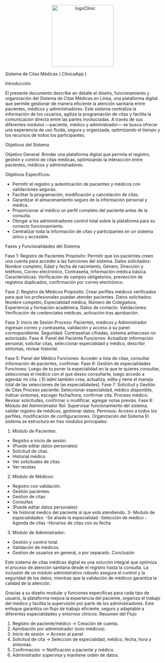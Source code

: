 <p align="center">
  <img src="https://github.com/user-attachments/assets/f3be0599-9651-45cd-81d1-b958b81eb63f" 
       alt="logoClinic" 
       width="200" 
       height="200" />
</p>

Sistema de Citas Médicas ( ClinicaApp )

Introducción

El presente documento describe en detalle el diseño, funcionamiento y organización del Sistema de Citas Médicas en Línea, una plataforma digital que permite gestionar de manera eficiente la atención sanitaria entre pacientes, médicos y administradores.
Este sistema centraliza la información de los usuarios, agiliza la programación de citas y facilita la comunicación directa entre las partes involucradas.
A través de sus diferentes módulos —paciente, médico y administrador— se busca ofrecer una experiencia de uso fluida, segura y organizada, optimizando el tiempo y los recursos de todos los participantes.

Objetivos del Sistema

Objetivo General:
Brindar una plataforma digital que permita el registro, gestión y control de citas médicas, optimizando la interacción entre pacientes, médicos y administradores.

Objetivos Específicos:
- Permitir el registro y autenticación de pacientes y médicos con validaciones seguras.
- Facilitar la programación, modificación y cancelación de citas.
- Garantizar el almacenamiento seguro de la información personal y médica.
- Proporcionar al médico un perfil completo del paciente antes de la consulta.
- Otorgar a los administradores control total sobre la plataforma para su correcto funcionamiento.
- Centralizar toda la información de citas y participantes en un sistema único y accesible.

Fases y Funcionalidades del Sistema

Fase 1: Registro de Pacientes
Propósito: Permitir que los pacientes creen una cuenta para acceder a las funciones del sistema.
Datos solicitados: Nombre completo, Edad y fecha de nacimiento, Género, Dirección y teléfono, Correo electrónico, Contraseña, Información médica básica.
Características: Verificación de campos obligatorios, prevención de registros duplicados, confirmación por correo electrónico.

Fase 2: Registro de Médicos
Propósito: Crear perfiles médicos verificados para que los profesionales puedan atender pacientes.
Datos solicitados: Nombre completo, Especialidad médica, Número de Colegiatura, Experiencia y formación académica, Datos de contacto.
Validaciones: Verificación de credenciales médicas, activación tras aprobación.

Fase 3: Inicio de Sesión
Proceso: Pacientes, médicos y Administrador ingresan correo y contraseña, validación y acceso a su panel correspondiente.
Seguridad: Contraseñas cifradas, sistema antiacceso no autorizado.
Fase 4: Panel del Paciente
Funciones: Actualizar información personal, solicitar citas, seleccionar especialidad y médico, describir síntomas, revisar historial.

Fase 5: Panel del Médico
Funciones: Acceder a lista de citas, consultar información de pacientes, confirmar.
Fase 6: Gestión de especialidades
Funciones: Luego de tu poner la especialidad en la que te quieres consultar, seleccionas el medico con el que deseo consultarte, luego accedo a agendar mi cita. ( El admi también crea, actualiza, edita y tiene el manejo total de las selecciones de las especialidades).
Fase 7: Solicitud y Gestión de Citas
Proceso paciente: Seleccionar especialidad, médico disponible, indicar síntomas, escoger fecha/hora, confirmar cita.
Proceso médico: Revisar solicitudes, confirmar o modificar, agregar notas previas.
Fase 8: Módulo del Administrador
Rol: Supervisar funcionamiento del sistema, validar registro de médicos, gestionar datos. 
Permisos: Acceso a todos los perfiles, modificación de configuraciones.
Organización del Sistema
El sistema se estructura en tres módulos principales:

1. Módulo de Pacientes:
- Registro e inicio de sesión.
- (Puede editar datos personales)
- Solicitud de citas. 
- Historial médico
- Ver solicitudes de citas
- Ver recetas
2. Módulo de Médicos:
- Registro con validación.
- Gestión pacientes.
- Gestion de citas
- Consultas
- (Puede editar datos personales)
- Ve historial medico del paciente al que está atendiendo.
3- Modulo de especialidades:
-Se añade la especialidad
-Selección de medico 
-Agenda de citas
-Horarios de citas con su fecha

3. Módulo de Administrador:
- Gestión y control total.
- Validación de médicos.
- Gestion de usuarios en general, o por separado.
 Conclusión

Este sistema de citas médicas digital es una solución integral que optimiza el proceso de atención sanitaria desde el registro hasta la consulta.
La inclusión de un módulo administrativo robusto asegura el control y la seguridad de los datos, mientras que la validación de médicos garantiza la calidad de la atención.

Gracias a su diseño modular y funciones específicas para cada tipo de usuario, la plataforma mejora la experiencia del paciente, organiza el trabajo del médico y facilita la supervisión por parte de los administradores.
Este enfoque garantiza un flujo de trabajo eficiente, seguro y adaptable a diferentes especialidades y entornos clínicos.
Resumen del Flujo
1.	Registro de paciente/médico → Creación de cuenta.
2.	Aprobación por administrador (solo médicos).
3.	Inicio de sesión → Acceso al panel.
4.	Solicitud de cita → Selección de especialidad, médico, fecha, hora y síntomas.
5.	Confirmación → Notificación a paciente y médico.
6.	Administrador supervisa y mantiene orden de datos.
